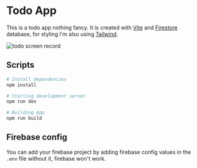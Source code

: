 # Todo App

This is a todo app nothing fancy. It is created with [Vite][vite] and [Firestore][firebase] database, for styling I'm also using [Tailwind][tailwind].

![todo screen record](/images/screen-record.gif)

## Scripts

```bash
# Install dependencies
npm install

# Starting development server
npm run dev

# Building App
npm run build
```

## Firebase config

You can add your firebase project by adding firebase config values in the `.env` file without it, firebase won't work.

[vite]: https://vitejs.dev/ 'Vite Js'
[firebase]: https://firebase.google.com/ 'Firebase'
[tailwind]: https://tailwindcss.com/ 'Tailwind'

